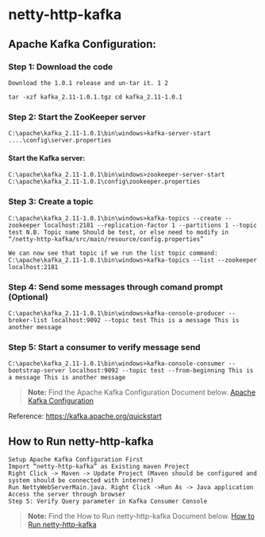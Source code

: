 # netty-http-kafka

## Apache Kafka Configuration:

### Step 1: Download the code
```
Download the 1.0.1 release and un-tar it. 1 2

tar -xzf kafka_2.11-1.0.1.tgz cd kafka_2.11-1.0.1
```
### Step 2: Start the ZooKeeper server
```
C:\apache\kafka_2.11-1.0.1\bin\windows>kafka-server-start ....\config\server.properties
```
#### Start the Kafka server:
```
C:\apache\kafka_2.11-1.0.1\bin\windows>zookeeper-server-start C:\apache\kafka_2.11-1.0.1\config\zookeeper.properties
```
### Step 3: Create a topic
```
C:\apache\kafka_2.11-1.0.1\bin\windows>kafka-topics --create --zookeeper localhost:2181 --replication-factor 1 --partitions 1 --topic test N.B. Topic name Should be test, or else need to modify in “/netty-http-kafka/src/main/resource/config.properties”
```
```
We can now see that topic if we run the list topic command: C:\apache\kafka_2.11-1.0.1\bin\windows>kafka-topics --list --zookeeper localhost:2181
```
### Step 4: Send some messages through comand prompt (Optional)
```
C:\apache\kafka_2.11-1.0.1\bin\windows>kafka-console-producer --broker-list localhost:9092 --topic test This is a message This is another message
```
### Step 5: Start a consumer to verify message send
```
C:\apache\kafka_2.11-1.0.1\bin\windows>kafka-console-consumer --bootstrap-server localhost:9092 --topic test --from-beginning This is a message This is another message
```

> **Note:** Find the Apache Kafka Configuration Document below.
> [Apache Kafka Configuration](https://github.com/suku19/netty-http-kafka/blob/master/Apache%20Kafka%20Configuration.docx)

Reference: https://kafka.apache.org/quickstart

## How to Run netty-http-kafka
```
Setup Apache Kafka Configuration First 
Import “netty-http-kafka” as Existing maven Project 
Right Click -> Maven -> Update Project (Maven should be configured and system should be connected with internet)
Run NettyWebServerMain.java. Right Click ->Run As -> Java application
Access the server through browser
Step 5: Verify Query parameter in Kafka Consumer Console
```

> **Note:** Find the How to Run netty-http-kafka Document below.
> [How to Run netty-http-kafka](https://github.com/suku19/netty-http-kafka/blob/master/How%20to%20Run%20netty-http-kafka.docx)
